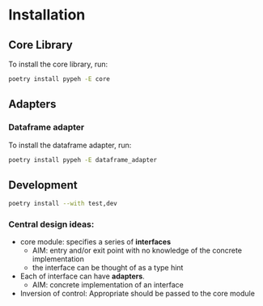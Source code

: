 # Installation

## Core Library
To install the core library, run:
```bash
poetry install pypeh -E core
```

## Adapters
### Dataframe adapter
To install the dataframe adapter, run:
```bash
poetry install pypeh -E dataframe_adapter
```

## Development
```bash
poetry install --with test,dev
```

### Central design ideas: 
* core module: specifies a series of **interfaces** 
    - AIM: entry and/or exit point with no knowledge of the concrete implementation
    - the interface can be thought of as a type hint
* Each of interface can have **adapters**.
    - AIM: concrete implementation of an interface
* Inversion of control: Appropriate should be passed to the core module